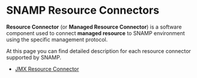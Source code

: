 SNAMP Resource Connectors
====
**Resource Connector** (or **Managed Resource Connector**) is a software component used to connect **managed resource** to SNAMP environment using the specific management protocol.

At this page you can find detailed description for each resource connector supported by SNAMP.

* [JMX Resource Connector](/jmx-connector.md) 
